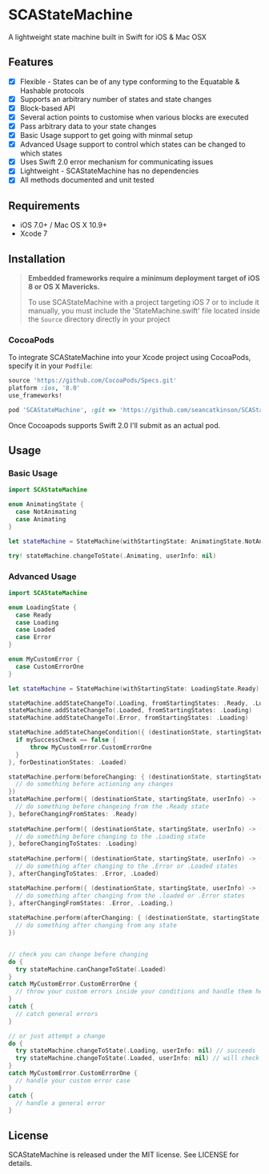 # SCAStateMachine

A lightweight state machine built in Swift for iOS & Mac OSX

## Features
- [x] Flexible - States can be of any type conforming to the Equatable & Hashable protocols
- [x] Supports an arbitrary number of states and state changes
- [x] Block-based API
- [x] Several action points to customise when various blocks are executed
- [x] Pass arbitrary data to your state changes
- [x] Basic Usage support to get going with minmal setup
- [x] Advanced Usage support to control which states can be changed to which states
- [x] Uses Swift 2.0 error mechanism for communicating issues
- [x] Lightweight - SCAStateMachine has no dependencies
- [x] All methods documented and unit tested

## Requirements
- iOS 7.0+ / Mac OS X 10.9+
- Xcode 7

## Installation

> **Embedded frameworks require a minimum deployment target of iOS 8 or OS X Mavericks.**
>
> To use SCAStateMachine with a project targeting iOS 7 or to include it manually, you must include the 'StateMachine.swift' file located inside the `Source` directory directly in your project

### CocoaPods

To integrate SCAStateMachine into your Xcode project using CocoaPods, specify it in your `Podfile`:

```ruby
source 'https://github.com/CocoaPods/Specs.git'
platform :ios, '8.0'
use_frameworks!

pod 'SCAStateMachine', :git => 'https://github.com/seancatkinson/SCAStateMachine.git'
```

Once Cocoapods supports Swift 2.0 I'll submit as an actual pod.

## Usage

### Basic Usage

```swift
import SCAStateMachine

enum AnimatingState {
  case NotAnimating
  case Animating
}

let stateMachine = StateMachine(withStartingState: AnimatingState.NotAnimating)

try! stateMachine.changeToState(.Animating, userInfo: nil)
```

### Advanced Usage

```swift
import SCAStateMachine

enum LoadingState {
  case Ready
  case Loading
  case Loaded
  case Error
}

enum MyCustomError {
  case CustomErrorOne
}

let stateMachine = StateMachine(withStartingState: LoadingState.Ready)

stateMachine.addStateChangeTo(.Loading, fromStartingStates: .Ready, .Loaded, .Error)
stateMachine.addStateChangeTo(.Loaded, fromStartingStates: .Loading)
stateMachine.addStateChangeTo(.Error, fromStartingStates: .Loading)

stateMachine.addStateChangeCondition({ (destinationState, startingState, userInfo) throws in
  if mySuccessCheck == false {
      throw MyCustomError.CustomErrorOne
  }
}, forDestinationStates: .Loaded)

stateMachine.perform(beforeChanging: { (destinationState, startingState, userInfo) -> () in
  // do something before actioning any changes 
})
stateMachine.perform({ (destinationState, startingState, userInfo) -> () in
  // do something before changeing from the .Ready state
}, beforeChangingFromStates: .Ready)
        
stateMachine.perform({ (destinationState, startingState, userInfo) -> () in
  // do something before changing to the .Loading state
}, beforeChangingToStates: .Loading)
        
stateMachine.perform({ (destinationState, startingState, userInfo) -> () in
  // do something after changing to the .Error or .Loaded states
}, afterChangingToStates: .Error, .Loaded)

stateMachine.perform({ (destinationState, startingState, userInfo) -> () in
  // do something after changing from the .loaded or .Error states
}, afterChangingFromStates: .Error, .Loading,)
        
stateMachine.perform(afterChanging: { (destinationState, startingState, userInfo) -> () in
  // do something after changing from any state
})


// check you can change before changing
do {
  try stateMachine.canChangeToState(.Loaded) 
}
catch MyCustomError.CustomErrorOne {
  // throw your custom errors inside your conditions and handle them here
}
catch {
  // catch general errors
}

// or just attempt a change
do {
  try stateMachine.changeToState(.Loading, userInfo: nil) // succeeds
  try stateMachine.changeToState(.Loaded, userInfo: nil) // will check 'mySuccessCheck'
}
catch MyCustomError.CustomErrorOne {
  // handle your custom error case
}
catch {
  // handle a general error
}
```

## License

SCAStateMachine is released under the MIT license. See LICENSE for details.
